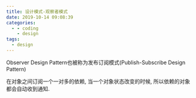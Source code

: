```yaml
---
title: 设计模式-观察者模式
date: 2019-10-14 09:08:39
categories:
  - - coding
    - design
tags:
  - design
---
```


Observer Design Pattern也被称为发布订阅模式(Publish-Subscribe Design Pattern)

在对象之间订阅一个一对多的依赖, 当一个对象状态改变的时候, 所以依赖的对象都会自动收到通知.

